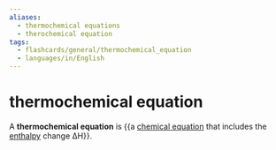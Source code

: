 ```yaml
---
aliases:
  - thermochemical equations
  - therochemical equation
tags:
  - flashcards/general/thermochemical_equation
  - languages/in/English
---
```


# thermochemical equation

A __thermochemical equation__ is {{a [chemical equation](chemical%20equation.md) that includes the [enthalpy](enthalpy.md) change ΔH}}. <!--SR:!2024-01-09,212,310-->
